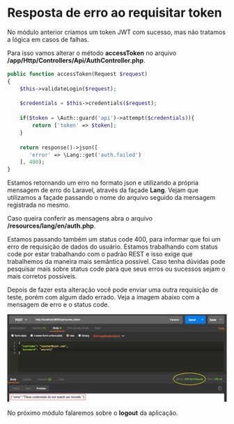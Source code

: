 # Resposta de erro ao requisitar token

No módulo anterior criamos um token JWT com sucesso, mas não tratamos a lógica em casos de falhas.

Para isso vamos alterar o método **accessToken** no arquivo **/app/Http/Controllers/Api/AuthController.php**.

```php
public function accessToken(Request $request)
{
    $this->validateLogin($request);

    $credentials = $this->credentials($request);

    if($token = \Auth::guard('api')->attempt($credentials)){
        return ['token' => $token];
    }

    return response()->json([
       'error' => \Lang::get('auth.failed')
    ], 400);
}
```

Estamos retornando um erro no formato json e utilizando a própria mensagem de erro do Laravel, através da façade **Lang**. Vejam que utilizamos a façade passando o nome do arquivo seguido da mensagem registrada no mesmo.

Caso queira conferir as mensagens abra o arquivo **/resources/lang/en/auth.php**.

Estamos passando também um status code 400, para informar que foi um erro de requisição de dados do usuário. Estamos trabalhando com status code por estar trabalhando com o padrão REST e isso exige que trabalhemos da maneira mais semântica possível. Caso tenha dúvidas pode pesquisar mais sobre status code para que seus erros ou sucessos sejam o mais corretos possíveis.

Depois de fazer esta alteração você pode enviar uma outra requisição de teste, porém com algum dado errado. Veja a imagem abaixo com a mensagem de erro e o status code.

![error_access_token](./images/error_access_token.png "error_access_token")

No próximo módulo falaremos sobre o **logout** da aplicação.